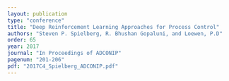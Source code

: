 ```yaml
---
layout: publication
type: "conference"
title: "Deep Reinforcement Learning Approaches for Process Control"
authors: "Steven P. Spielberg, R. Bhushan Gopaluni, and Loewen, P.D"
order: 65
year: 2017
journal: "In Proceedings of ADCONIP"
pagenum: "201-206"
pdf: "2017C4_Spielberg_ADCONIP.pdf"
---
```

